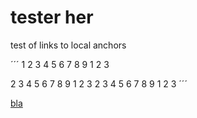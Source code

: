 # tester her
test of links to local anchors

´´´
1
2
3
4
5
6
7
8
9
1
2
3

2
3
4
5
6
7
8
9
1
2
3
2
3
4
5
6
7
8
9
1
2
3
´´´

[bla](#tester-her)
